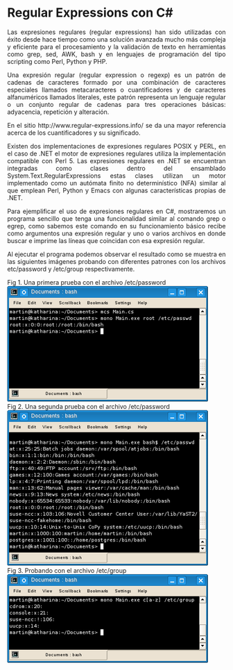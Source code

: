# Regular Expressions con C#
<p align="justify">
Las expresiones regulares (regular expressions) han sido utilizadas con éxito desde hace tiempo como una solución avanzada mucho más compleja y eficiente para el procesamiento y la validación de texto en herramientas como grep, sed, AWK, bash y en lenguajes de programación del tipo scripting como Perl, Python y PHP.
</p>
<p align="justify">
Una expresión regular (regular expression o regexp) es un patrón de cadenas de caracteres formado por una combinación de caracteres especiales llamados metacaracteres o cuantificadores y de caracteres alfanuméricos llamados literales, este patrón representa un lenguaje regular o un conjunto regular de cadenas para tres operaciones básicas: adyacencia, repetición y alteración.
</p>
<p align="justify">
En el sitio http://www.regular-expressions.info/ se da una mayor referencia acerca de los cuantificadores y su significado.
</p>
<p align="justify">
Existen dos implementaciones de expresiones regulares POSIX y PERL, en el caso de .NET el motor de expresiones regulares utiliza la implementación compatible con Perl 5.
Las expresiones regulares en .NET se encuentran integradas como clases dentro del ensamblado System.Text.RegularExpressions estas clases utilizan un motor implementado como un autómata finito no determinístico (NFA) similar al que emplean Perl, Python y Emacs con algunas características propias de .NET.
</p>
<p align="justify">
Para ejemplificar el uso de expresiones regulares en C#, mostraremos un programa sencillo que tenga una funcionalidad similar al comando grep o egrep, como sabemos este comando en su funcionamiento básico recibe como argumentos una expresión regular y uno o varios archivos en donde buscar e imprime las líneas que coincidan con esa expresión regular.
</p>
<p align="justify">
Al ejecutar el programa podemos observar el resultado como se muestra en las siguientes imágenes probando con diferentes patrones con los archivos etc/password y /etc/group respectivamente.
</p>
<div>Fig 1. Una primera prueba con el archivo /etc/password</div>
<img src="images/fig1.png">
<div>Fig 2. Una segunda prueba con el archivo /etc/password</div>
<img src="images/fig2.png">
<div>Fig 3. Probando con el archivo /etc/group</div>
<img src="images/fig3.png">
